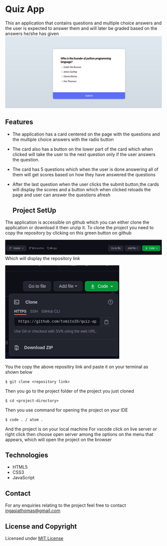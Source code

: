 # Quiz App
This an application that contains questions and multiple choice answers and the user is expected to answer them and will later be graded based on the answers he/she has given
![quizapp](quiz.jpg)

## Features
* The application has a card centered on the page with the questions and the multiple choice answers with the radio button
* The card also has a button on the lower part of the card which  when clicked will take the user to the next question only if the user answers the question.
* The card has 5 questions which when the user  is done answering all of them  will get  scores based on how they have answered the questions
* After the last question when the user clicks the submit button,the cards will display the scores and a button which when clicked reloads the page and user can answer the questions afresh
  
  ## Project SetUp
The application is accessible on github which you can either clone the application or download it then unzip it.
To clone the project you need to copy the repository by clicking on this green button on github 

![repo](repo.jpg)
  Which  will display the repository link

![repolink](repolinks.jpg)

You the copy the above repositiry link and paste it on your terminal as shown below
 ```
 $ git clone <repository link>
 ```
Then you go to the project folder  of the project you just cloned
 ```
$ cd <project-directory>
 ```
Then you use command for  opening the project on your IDE
 ```
$ code . / atom .
 ```
And  the project is on your local machine
For vscode click on live server or right click then choose open server among the options on the menu that appears, which will open the project on the  browser 

## Technologies
* HTML5
* CSS3
* JavaScript
  
 ## Contact
For any enquiries relating to the project feel free to contact ingasiathomas@gmail.com
## License and Copyright
Licensed under [MIT License](license)

